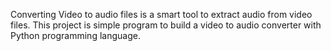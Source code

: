 Converting Video to audio files is a smart tool to extract audio from video files. This project is simple program to build a video to audio converter with Python programming language. 
